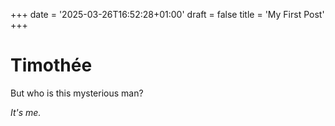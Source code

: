 +++
date = '2025-03-26T16:52:28+01:00'
draft = false
title = 'My First Post'
+++

# Timothée

But who is this mysterious man?

*It's me.*
